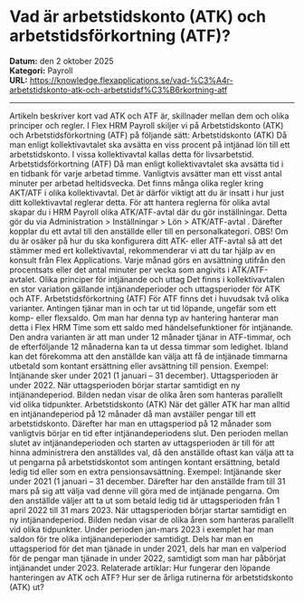 # Vad är arbetstidskonto (ATK) och arbetstidsförkortning (ATF)?

**Datum:** den 2 oktober 2025  
**Kategori:** Payroll  
**URL:** https://knowledge.flexapplications.se/vad-%C3%A4r-arbetstidskonto-atk-och-arbetstidsf%C3%B6rkortning-atf

---

Artikeln beskriver kort vad ATK och ATF är, skillnader mellan dem och olika principer och regler.
I Flex HRM Payroll skiljer vi på Arbetstidskonto (ATK) och Arbetstidsförkortning (ATF) på följande sätt:
Arbetstidskonto (ATK)
Då man enligt kollektivavtalet ska avsätta en viss procent på intjänad lön till ett arbetstidskonto. I vissa kollektivavtal kallas detta för livsarbetstid.
Arbetstidsförkortning (ATF)
Då man enligt kollektivavtalet ska avsätta tid i en tidbank för varje arbetad timme. Vanligtvis avsätter man ett visst antal minuter per arbetad heltidsvecka.
Det finns många olika regler kring AKT/ATF i olika kollektivavtal. Det är därför viktigt att du är insatt i hur just ditt kollektivavtal reglerar detta. För att hantera reglerna för olika avtal skapar du i HRM Payroll olika ATK/ATF-avtal där du gör inställningar. Detta gör du via
Administration > Inställningar > Lön > ATK/ATF-avtal
. Därefter kopplar du ett avtal till den anställde eller till en personalkategori.
OBS!
Om du är osäker på hur du ska konfigurera ditt ATK- eller ATF-avtal så att det stämmer med ert kollektivavtal, rekommenderar vi att du tar hjälp av en konsult från Flex Applications.
Varje månad görs en avsättning utifrån den procentsats eller det antal minuter per vecka som angivits i ATK/ATF-avtalet.
Olika principer för intjänande och uttag
Det finns i kollektivavtalen en stor variation gällande intjänandeperioder och uttagsperioder för ATK och ATF.
Arbetstidsförkortning (ATF)
För ATF finns det i huvudsak två olika varianter. Antingen tjänar man in och tar ut tid löpande, ungefär som ett komp- eller flexsaldo. Om man har denna typ av hantering hanterar man detta i Flex HRM Time som ett saldo med händelsefunktioner för intjänande.
Den andra varianten är att man under 12 månader tjänar in ATF-timmar, och de efterföljande 12 månaderna kan ta ut dessa timmar som ledighet. Ibland kan det förekomma att den anställde kan välja att få de intjänade timmarna utbetald som kontant ersättning eller avsättning till pension.
Exempel:
Intjänande sker under 2021 (1 januari – 31 december). Uttagsperioden är under 2022.
När uttagsperioden börjar startar samtidigt en ny intjänandeperiod. Bilden nedan visar de olika åren som hanteras parallellt vid olika tidpunkter.
Arbetstidskonto (ATK)
När det gäller ATK har man alltid en intjänandeperiod på 12 månader då man avställer pengar till ett arbetstidskonto. Därefter har man en uttagsperiod på 12 månader som vanligtvis börjar en tid efter intjänandeperiodens slut. Den perioden mellan slutet av intjänandeperioden och starten av uttagsperioden är till för att hinna administrera den anställdes val, då den anställde oftast kan välja att ta ut pengarna på arbetstidskontot som antingen kontant ersättning, betald ledig tid eller som en extra pensionsavsättning.
Exempel:
Intjänande sker under 2021 (1 januari – 31 december. Därefter har den anställde fram till 31 mars på sig att välja vad denne vill göra med de intjänade pengarna. Om den anställde väljer att ta ut som betald ledig tid är uttagsperioden från 1 april 2022 till 31 mars 2023.
När uttagsperioden börjar startar samtidigt en ny intjänandeperiod. Bilden nedan visar de olika åren som hanteras parallellt vid olika tidpunkter. Under perioden jan-mars 2023 i exemplet har man saldon för tre olika intjänandeperioder samtidigt. Dels har man en uttagsperiod för det man tjänade in under 2021, dels har man en valperiod för de pengar man tjänade in under 2022, samtidigt som man har påbörjat intjänandet under 2023.
Relaterade artiklar:
Hur fungerar den löpande hanteringen av ATK och ATF?
Hur ser de årliga rutinerna för arbetstidskonto (ATK) ut?
